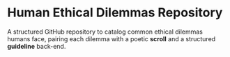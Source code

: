 # Human Ethical Dilemmas Repository

A structured GitHub repository to catalog common ethical dilemmas humans face, pairing each dilemma with a poetic **scroll** and a structured **guideline** back-end.
